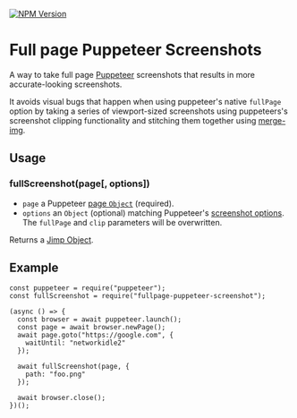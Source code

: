 [![NPM Version](https://img.shields.io/npm/v/fullpage-puppeteer-screenshot.svg)](https://www.npmjs.com/package/fullpage-puppeteer-screenshot)

# Full page Puppeteer Screenshots

A way to take full page [Puppeteer](https://pptr.dev/) screenshots that results in more accurate-looking screenshots.

It avoids visual bugs that happen when using puppeteer's native `fullPage` option by taking a series of viewport-sized screenshots using puppeteers's screenshot clipping functionality and stitching them together using [merge-img](https://github.com/preco21/merge-img#readme).

## Usage

### fullScreenshot(page[, options])

- `page` a Puppeteer [page `Object`](https://github.com/GoogleChrome/puppeteer/blob/master/docs/api.md#class-page) (required).
- `options` an `Object` (optional) matching Puppeteer's [screenshot options](https://github.com/GoogleChrome/puppeteer/blob/master/docs/api.md#pagescreenshotoptions). The `fullPage` and `clip` parameters will be overwritten.

Returns a [Jimp Object](https://github.com/oliver-moran/jimp/tree/master/packages/jimp).

## Example

```
const puppeteer = require("puppeteer");
const fullScreenshot = require("fullpage-puppeteer-screenshot");

(async () => {
  const browser = await puppeteer.launch();
  const page = await browser.newPage();
  await page.goto("https://google.com", {
    waitUntil: "networkidle2"
  });

  await fullScreenshot(page, {
    path: "foo.png"
  });

  await browser.close();
})();
```
